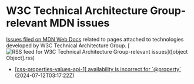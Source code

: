 # W3C Technical Architecture Group-relevant MDN issues

[Issues filed on MDN Web Docs](https://github.com/mdn/content/issues) related to pages attached to technologies developed by W3C Technical Architecture Group. [![RSS feed for W3C Technical Architecture Group-relevant issues](https://www.w3.org/QA/2007/04/feed_icon)]([object Object].rss)

* [\[css-properties-values-api-1\] availability is incorrect for \`@property\`](https://github.com/mdn/content/issues/34793) (2024-07-12T03:17:22Z)
  
